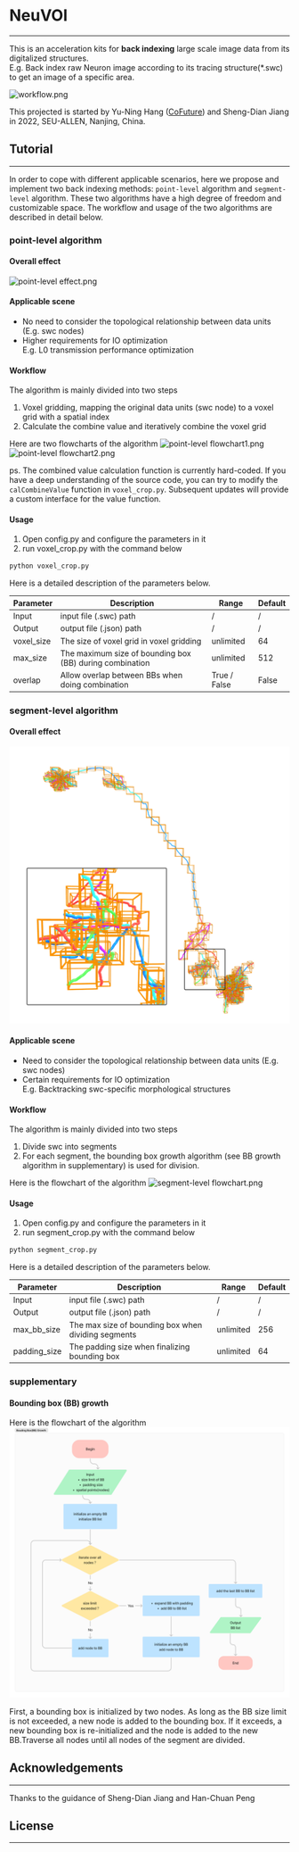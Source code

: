 # NeuVOI

---

This is an acceleration kits for **back indexing** large scale image data from its digitalized structures. \
E.g. Back index raw Neuron image according to its tracing structure(*.swc) to get an image of a specific area.

![workflow.png](Images%2Fworkflow.png)

This projected is started by Yu-Ning Hang ([CoFuture](https://github.com/CoFuture)) and Sheng-Dian Jiang in 2022, SEU-ALLEN, Nanjing, China.

## Tutorial

---

In order to cope with different applicable scenarios, here we propose and implement two back indexing methods: `point-level` algorithm and `segment-level` algorithm. These two algorithms have a high degree of freedom and customizable space. The workflow and usage of the two algorithms are described in detail below. 

### point-level algorithm
#### Overall effect
![point-level effect.png](Images%2Fpoint-level%20effect.png)

#### Applicable scene

- No need to consider the topological relationship between data units (E.g. swc nodes)
- Higher requirements for IO optimization\
E.g. L0 transmission performance optimization


#### Workflow
The algorithm is mainly divided into two steps
1. Voxel gridding, mapping the original data units (swc node) to a voxel grid with a spatial index
2. Calculate the combine value and iteratively combine the voxel grid

Here are two flowcharts of the algorithm
![point-level flowchart1.png](Images%2Fpoint-level%20flowchart1.png)
![point-level flowchart2.png](Images%2Fpoint-level%20flowchart2.png)

ps. The combined value calculation function is currently hard-coded. If you have a deep understanding of the source code, you can try to modify the `calCombineValue` function in `voxel_crop.py`. Subsequent updates will provide a custom interface for the value function.


#### Usage
1. Open config.py and configure the parameters in it
2. run voxel_crop.py with the command below
~~~python
python voxel_crop.py
~~~

Here is a detailed description of the parameters below.

| Parameter  | Description                                              | Range        | Default |
|------------|----------------------------------------------------------|--------------|---------|
| Input      | input file (.swc) path                                   | /            | /       |
| Output     | output file (.json) path                                 | /            | /       |
| voxel_size | The size of voxel grid in voxel gridding                 | unlimited    | 64      |
| max_size   | The maximum size of bounding box (BB) during combination | unlimited    | 512     |
| overlap    | Allow overlap between BBs when doing combination         | True / False | False   |


### segment-level algorithm
#### Overall effect
![segment-level effect.png](Images%2Fsegment-level%20effect.png)

#### Applicable scene

- Need to consider the topological relationship between data units (E.g. swc nodes)
- Certain requirements for IO optimization\
E.g. Backtracking swc-specific morphological structures


#### Workflow
The algorithm is mainly divided into two steps
1. Divide swc into segments
2. For each segment, the bounding box growth algorithm (see BB growth algorithm in supplementary) is used for division.

Here is the flowchart of the algorithm
![segment-level flowchart.png](Images%2Fsegment-level%20flowchart.png)

#### Usage
1. Open config.py and configure the parameters in it
2. run segment_crop.py with the command below
~~~python
python segment_crop.py
~~~

Here is a detailed description of the parameters below.

| Parameter    | Description                                         | Range     | Default |
|--------------|-----------------------------------------------------|-----------|---------|
| Input        | input file (.swc) path                              | /         | /       |
| Output       | output file (.json) path                            | /         | /       |
| max_bb_size  | The max size of bounding box when dividing segments | unlimited | 256     |
| padding_size | The padding size when finalizing bounding box       | unlimited | 64      |


### supplementary
#### Bounding box (BB) growth

Here is the flowchart of the algorithm
![bb growth flowchart.png](Images%2Fbb%20growth%20flowchart.png)

First, a bounding box is initialized by two nodes. As long as the BB size limit is not exceeded, a new node is added to the bounding box. If it exceeds, a new bounding box is re-initialized and the node is added to the new BB.Traverse all nodes until all nodes of the segment are divided.

## Acknowledgements

---

Thanks to the guidance of Sheng-Dian Jiang and Han-Chuan Peng

## License

---